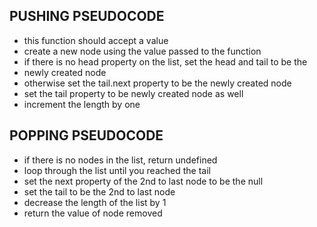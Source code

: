 
## PUSHING PSEUDOCODE
  * this function should accept a value
  * create  a new node using the value passed to the function 
  * if there is no head property on the list, set the head and tail to be the
  * newly created node
  * otherwise set the tail.next property to be the newly created node
  * set the tail property to be newly created node as well
  * increment the length by one



## POPPING PSEUDOCODE
  * if there is no nodes in the list, return undefined
  * loop through the list until you reached the tail 
  * set the next property of the 2nd to last node to be the null 
  * set the tail to be the 2nd to last node 
  * decrease the length of the list by 1
  * return the value of node removed

